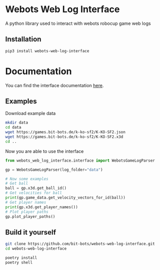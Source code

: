 # Webots Web Log Interface
A python library used to interact with webots robocup game web logs

## Installation

```bash
pip3 install webots-web-log-interface
```

# Documentation

You can find the interface documentation [here](https://bit-bots.github.io/webots-web-log-interface/html/webots_web_log_interface/interface.html).

## Examples

Download example data

```bash
mkdir data
cd data
wget https://games.bit-bots.de/k-ko-sf2/K-KO-SF2.json
wget https://games.bit-bots.de/k-ko-sf2/K-KO-SF2.x3d
cd ..
```

Now you are able to use the interface

```python
from webots_web_log_interface.interface import WebotsGameLogParser

gp = WebotsGameLogParser(log_folder="data")

# Now some examples
# Get ball
ball = gp.x3d.get_ball_id()
# Get velocities for ball
print(gp.game_data.get_velocity_vectors_for_id(ball))
# Get player names
print(gp.x3d.get_player_names())
# Plot player paths
gp.plot_player_paths()
```

## Build it yourself

```bash
git clone https://github.com/bit-bots/webots-web-log-interface.git
cd webots-web-log-interface

poetry install
poetry shell
```
